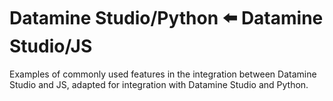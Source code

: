 # Datamine Studio/Python ⬅️ Datamine Studio/JS

Examples of commonly used features in the integration between Datamine Studio and JS, adapted for integration with Datamine Studio and Python.
